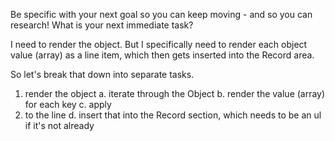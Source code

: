 Be specific with your next goal so you can keep moving - and so you can research! What is your next immediate task?

I need to render the object. But I specifically need to render each object value (array) as a line item, which then gets inserted into the Record area.

So let's break that down into separate tasks.

1. render the object
  a. iterate through the Object
  b. render the value (array) for each key
  c. apply <li> to the line
  d. insert that into the Record section, which needs to be an ul if it's not already
